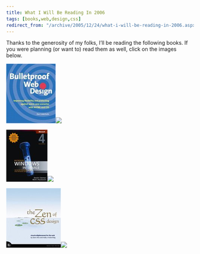```yaml
---
title: What I Will Be Reading In 2006
tags: [books,web,design,css]
redirect_from: "/archive/2005/12/24/what-i-will-be-reading-in-2006.aspx/"
---
```


Thanks to the generosity of my folks, I’ll be reading the following
books. If you were planning (or want to) read them as well, click on the
images below.

[![](/images/Amazon/0321346939.01._AA_SCMZZZZZZZ_.jpg)](http://www.amazon.com/exec/obidos/redirect?link_code=as2&path=ASIN/0321346939&tag=youvebeenhaac-20&camp=1789&creative=9325)![](http://www.assoc-amazon.com/e/ir?t=youvebeenhaac-20&l=as2&o=1&a=0321346939)

[![](/images/Amazon/0735619174.01._AA_SCMZZZZZZZ_.jpg)](http://www.amazon.com/exec/obidos/redirect?link_code=as2&path=ASIN/0735619174&tag=youvebeenhaac-20&camp=1789&creative=9325)![](http://www.assoc-amazon.com/e/ir?t=youvebeenhaac-20&l=as2&o=1&a=0735619174)

[![](/images/Amazon/0321303474.01._AA_SCMZZZZZZZ_.jpg)](http://www.amazon.com/exec/obidos/redirect?link_code=as2&path=ASIN/0321303474&tag=youvebeenhaac-20&camp=1789&creative=9325)![](http://www.assoc-amazon.com/e/ir?t=youvebeenhaac-20&l=as2&o=1&a=0321303474)

